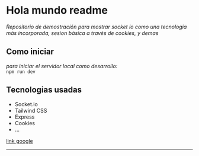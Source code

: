 # Hola mundo readme

_Repositorio de demostración para mostrar socket io como una tecnologia más incorporada, sesion básica a través de cookies, y demas_

## Como iniciar
_para iniciar el servidor local como desarrollo:<br>_
`npm run dev`


## Tecnologias usadas
* Socket.io
* Tailwind CSS
* Express
* Cookies
* ...

[link google]('www.google.com')
<hr>